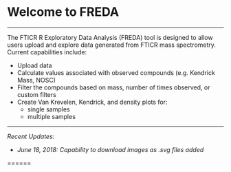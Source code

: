 # Welcome to FREDA

***

The FTICR R Exploratory Data Analysis (FREDA) tool is designed to allow users upload and explore data generated from FTICR mass spectrometry. Current capabilities include:

* Upload data  
* Calculate values associated with observed compounds (e.g. Kendrick Mass, NOSC)
* Filter the compounds based on mass, number of times observed, or custom filters  
* Create Van Krevelen, Kendrick, and density plots for:  
  * single samples
  * multiple samples
  
***

*Recent Updates:*
* *June 18, 2018: Capability to download images as .svg files added*

======



